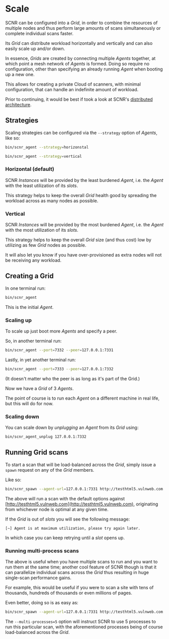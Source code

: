 # Scale

SCNR can be configured into a _Grid_, in order to combine the resources of multiple
nodes and thus perform large amounts of scans simultaneously or complete individual 
scans faster.

Its _Grid_ can distribute workload horizontally and vertically and can also easily
scale up and/or down.

In essence, _Grids_ are created by connecting multiple _Agents_ together, at which
point a mesh network of _Agents_ is formed.
Doing so require no configuration, other than specifying an already running _Agent_
when booting up a new one.

This allows for creating a private Cloud of scanners, with minimal configuration,
that can handle an indefinite amount of workload.

Prior to continuing, it would be best if took a look at SCNR's [distributed architecture](/deployment/distributed/index.md).

## Strategies

Scaling strategies can be configured via the `--strategy` option of _Agents_, 
like so:

```bash
bin/scnr_agent --strategy=horizonstal
```

```bash
bin/scnr_agent --strategy=vertical
```

### Horizontal (default)

SCNR _Instances_ will be provided by the least burdened _Agent_, i.e. the
_Agent_ with the least utilization of its _slots_.

This strategy helps to keep the overall _Grid_ health good by spreading the
workload across as many nodes as possible.

### Vertical

SCNR _Instances_ will be provided by the most burdened _Agent_, i.e. the
_Agent_ with the most utilization of its _slots_.

This strategy helps to keep the overall _Grid_ size (and thus cost) low by
utilizing as few _Grid_ nodes as possible.

It will also let you know if you have over-provisioned as extra nodes will not
be receiving any workload.

## Creating a Grid

In one terminal run:

```bash
bin/scnr_agent
```

This is the initial _Agent_.

### Scaling up

To scale up just boot more _Agents_ and specify a peer.

So, in another terminal run:

```bash
bin/scnr_agent --port=7332 --peer=127.0.0.1:7331
```

Lastly, in yet another terminal run:

```bash
bin/scnr_agent --port=7333 --peer=127.0.0.1:7332
```

(It doesn't matter who the peer is as long as it's part of the Grid.)

Now we have a _Grid_ of 3 _Agents_.

The point of course is to run each _Agent_ on a different machine in real life,
but this will do for now.


### Scaling down

You can scale down by _unplugging_ an _Agent_ from its _Grid_ using:

```bash
bin/scnr_agent_unplug 127.0.0.1:7332
```

## Running Grid scans

To start a scan that will be load-balanced across the _Grid_, simply issue
a `spawn` request on any of the _Grid_ members.

Like so:

```bash
bin/scnr_spawn --agent-url=127.0.0.1:7331 http://testhtml5.vulnweb.com
```

The above will run a scan with the default options against
[http://testhtml5.vulnweb.com](http://testhtml5.vulnweb.com), originating from
whichever node is optimal at any given time.

If the _Grid_ is out of _slots_ you will see the following message:

```
[~] Agent is at maximum utilization, please try again later.
```

In which case you can keep retrying until a _slot_ opens up.

### Running multi-process scans

The above is useful when you have multiple scans to run and you want to run them
at the same time; another cool feature of SCNR though is that it can parallelize
individual scans across the _Grid_ thus resulting in huge single-scan performance gains.

For example, this would be useful if you were to scan a site with tens of thousands,
hundreds of thousands or even millions of pages.

Even better, doing so is as easy as:

```bash
bin/scnr_spawn --agent-url=127.0.0.1:7331 http://testhtml5.vulnweb.com --multi-processes=5
```

The `--multi-processes=5` option will instruct SCNR to use 5 processes to run this
particular scan, with the aforementioned processes being of course load-balanced
across the _Grid_.
